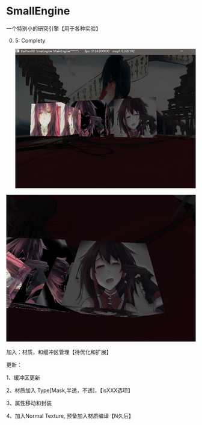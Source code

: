 # SmallEngine

一个特别小的研究引擎【用于各种实验】

0. 5:   Complety

   ![](./DOCContent/Material_Normal_BugE.PNG)

![](./DOCContent/C01.jpg)

加入：材质，和缓冲区管理【待优化和扩展】

更新：

1、缓冲区更新

2、材质加入 Type[Mask,半透，不透]，【isXXX选项】

3、属性移动和封装

4、加入Normal Texture, 预备加入材质编译【N久后】

